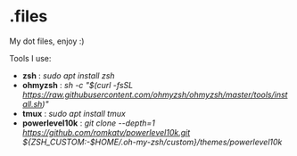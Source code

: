 # .files


My dot files, enjoy :)

Tools I use:
  - **zsh** : <em>sudo apt install zsh</em>
  - **ohmyzsh** : <em>sh -c "$(curl -fsSL https://raw.githubusercontent.com/ohmyzsh/ohmyzsh/master/tools/install.sh)"</em>
  - **tmux** : <em>sudo apt install tmux</em>
  - **powerlevel10k** : <em>git clone --depth=1 https://github.com/romkatv/powerlevel10k.git ${ZSH_CUSTOM:-$HOME/.oh-my-zsh/custom}/themes/powerlevel10k</em>
